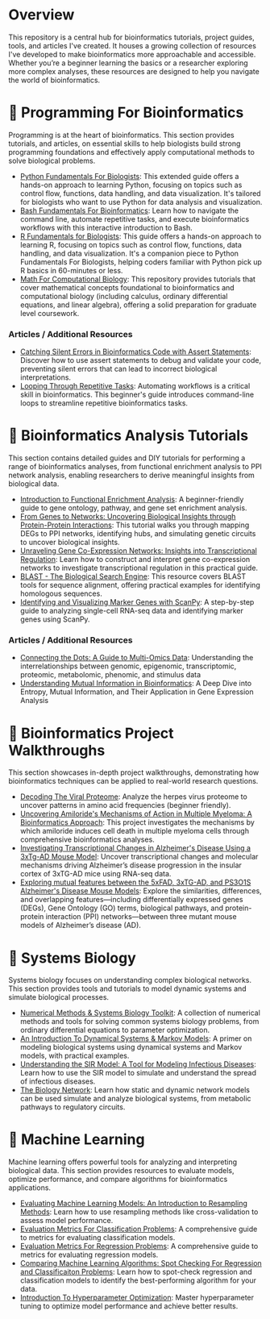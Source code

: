 # Overview
This repository is a central hub for bioinformatics tutorials, project guides, tools, and articles I've created. It houses a growing collection of resources I've developed to make bioinformatics more approachable and accessible. Whether you’re a beginner learning the basics or a researcher exploring more complex analyses, these resources are designed to help you navigate the world of bioinformatics. 


# 🧬 Programming For Bioinformatics 
Programming is at the heart of bioinformatics. This section provides tutorials, and articles, on essential skills to help biologists build strong programming foundations and effectively apply computational methods to solve biological problems.

- [Python Fundamentals For Biologists](https://github.com/evanpeikon/Python_Fundamentals_Biology): This extended guide offers a hands-on approach to learning Python, focusing on topics such as control flow, functions, data handling, and data visualization. It's tailored for biologists who want to use Python for data analysis and visualization.
- [Bash Fundamentals For Bioinformatics](https://github.com/evanpeikon/bash_fundamentals): Learn how to navigate the command line, automate repetitive tasks, and execute bioinformatics workflows with this interactive introduction to Bash.
- [R Fundamentals for Biologists](https://github.com/evanpeikon/R_Fundamentals_Biologists): This guide offers a hands-on approach to learning R, focusing on topics such as control flow, functions, data handling, and data visualization. It's a companion piece to Python Fundamentals For Biologists, helping coders familiar with Python pick up R basics in 60-minutes or less. 
- [Math For Computational Biology](https://github.com/evanpeikon/math_for_compbio): This repository provides tutorials that cover mathematical concepts foundational to bioinformatics and computational biology (including calculus, ordinary differential equations, and linear algebra), offering a solid preparation for graduate level coursework. 

### Articles / Additional Resources
- [Catching Silent Errors in Bioinformatics Code with Assert Statements](https://decodingbiology.substack.com/p/catching-silent-errors-in-bioinformatics): Discover how to use assert statements to debug and validate your code, preventing silent errors that can lead to incorrect biological interpretations.
- [Looping Through Repetitive Tasks](https://decodingbiology.substack.com/p/looping-through-repetitive-tasks): Automating workflows is a critical skill in bioinformatics. This beginner's guide introduces command-line loops to streamline repetitive bioinformatics tasks.

# 🧬 Bioinformatics Analysis Tutorials 
This section contains detailed guides and DIY tutorials for performing a range of bioinformatics analyses, from functional enrichment analysis to PPI network analysis, enabling researchers to derive meaningful insights from biological data.

- [Introduction to Functional Enrichment Analysis](https://github.com/evanpeikon/functional_enrichment_analysis):  A beginner-friendly guide to gene ontology, pathway, and gene set enrichment analysis. 
- [From Genes to Networks: Uncovering Biological Insights through Protein-Protein Interactions](https://github.com/evanpeikon/PPI_Network_Analysis): This tutorial walks you through mapping DEGs to PPI networks, identifying hubs, and simulating genetic circuits to uncover biological insights.
- [Unraveling Gene Co-Expression Networks: Insights into Transcriptional Regulation](https://github.com/evanpeikon/co_expression_network): Learn how to construct and interpret gene co-expression networks to investigate transcriptional regulation in this practical guide.
- [BLAST - The Biological Search Engine](https://github.com/evanpeikon/BLAST): This resource covers BLAST tools for sequence alignment, offering practical examples for identifying homologous sequences.
- [Identifying and Visualizing Marker Genes with ScanPy](https://github.com/evanpeikon/scRNA-Seq-ScanPy): A step-by-step guide to analyzing single-cell RNA-seq data and identifying marker genes using ScanPy.

### Articles / Additional Resources
- [Connecting the Dots: A Guide to Multi-Omics Data](https://decodingbiology.substack.com/p/connecting-the-dots-a-guide-to-multi): Understanding the interrelationships between genomic, epigenomic, transcriptomic, proteomic, metabolomic, phenomic, and stimulus data
- [Understanding Mutual Information in Bioinformatics](https://decodingbiology.substack.com/p/understanding-mutual-information): A Deep Dive into Entropy, Mutual Information, and Their Application in Gene Expression Analysis

# 🧬 Bioinformatics Project Walkthroughs
This section showcases in-depth project walkthroughs, demonstrating how bioinformatics techniques can be applied to real-world research questions.

- [Decoding The Viral Proteome](https://github.com/evanpeikon/viral-proteome): Analyze the herpes virus proteome to uncover patterns in amino acid frequencies (beginner friendly).
- [Uncovering Amiloride's Mechanisms of Action in Multiple Myeloma: A Bioinformatics Approach](https://github.com/evanpeikon/GSE_95077): This project investigates the mechanisms by which amiloride induces cell death in multiple myeloma cells through comprehensive bioinformatics analyses.
- [Investigating Transcriptional Changes in Alzheimer's Disease Using a 3xTg-AD Mouse Model](https://github.com/evanpeikon/GSE_161904): Uncover transcriptional changes and molecular mechanisms driving Alzheimer’s disease progression in the insular cortex of 3xTG-AD mice using RNA-seq data.
- [Exploring mutual features between the 5xFAD, 3xTG-AD, and PS3O1S Alzheimer's Disease Mouse Models](https://github.com/evanpeikon/mouse_AD_models): Explore the similarities, differences, and overlapping features—including differentially expressed genes (DEGs), Gene Ontology (GO) terms, biological pathways, and protein-protein interaction (PPI) networks—between three mutant mouse models of Alzheimer’s disease (AD).

# 🧬 Systems Biology
Systems biology focuses on understanding complex biological networks. This section provides tools and tutorials to model dynamic systems and simulate biological processes.

- [Numerical Methods & Systems Biology Toolkit](https://github.com/evanpeikon/systems_biology): A collection of numerical methods and tools for solving common systems biology problems, from ordinary differential equations to parameter optimization.
- [An Introduction To Dynamical Systems & Markov Models](https://github.com/evanpeikon/dynamicalsys): A primer on modeling biological systems using dynamical systems and Markov models, with practical examples.
- [Understanding the SIR Model: A Tool for Modeling Infectious Diseases](https://decodingbiology.substack.com/p/understanding-the-sir-model-a-tool): Learn how to use the SIR model to simulate and understand the spread of infectious diseases.
- [The Biology Network](https://decodingbiology.substack.com/p/the-biology-network): Learn how static and dynamic network models can be used simulate and analyze biological systems, from metabolic pathways to regulatory circuits.

# 🧬 Machine Learning
Machine learning offers powerful tools for analyzing and interpreting biological data. This section provides resources to evaluate models, optimize performance, and compare algorithms for bioinformatics applications.

- [Evaluating Machine Learning Models: An Introduction to Resampling Methods](https://github.com/evanpeikon/machine-learning/tree/main/resampling): Learn how to use resampling methods like cross-validation to assess model performance.
- [Evaluation Metrics For Classification Problems](https://github.com/evanpeikon/machine-learning/tree/main/Classification-Metrics):  A comprehensive guide to metrics for evaluating classification models. 
- [Evaluation Metrics For Regression Problems](https://github.com/evanpeikon/Machine-Learning/tree/main/Regression-metrics):  A comprehensive guide to metrics for evaluating regression models. 
- [Comparing Machine Learning Algorithms: Spot Checking For Regression and Classificaiton Problems](https://github.com/evanpeikon/Machine-Learning/tree/main/spot_checking): Learn how to spot-check regression and classification models to identify the best-performing algorithm for your data.
- [Introduction To Hyperparameter Optimization](https://github.com/evanpeikon/Machine-Learning/tree/main/hyperparameter_optimization): Master hyperparameter tuning to optimize model performance and achieve better results.
